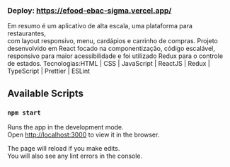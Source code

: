 ### Deploy: https://efood-ebac-sigma.vercel.app/
Em resumo é um aplicativo de alta escala, uma plataforma para restaurantes, <br>
com layout responsivo, menu, cardápios e carrinho de compras.
Projeto desenvolvido em React focado na componentização, código escalável, <br>
responsivo para maior acessibilidade e foi utilizado Redux para o controle de estados.
Tecnologias:HTML | CSS | JavaScript | ReactJS | Redux | TypeScript | Prettier | ESLint 





## Available Scripts
### `npm start`

Runs the app in the development mode.\
Open [http://localhost:3000](http://localhost:3000) to view it in the browser.

The page will reload if you make edits.\
You will also see any lint errors in the console.
